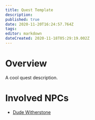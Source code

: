```yaml
---
title: Quest Template
description: 
published: true
date: 2020-11-20T16:24:57.764Z
tags: 
editor: markdown
dateCreated: 2020-11-18T05:29:19.002Z
---
```


# Overview
A cool quest description.
# Involved NPCs
- [Dude Witherstone](/npcs/dude-witherstone)